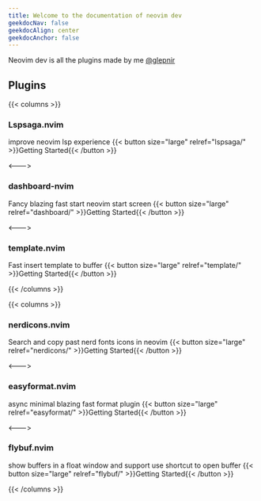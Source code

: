 ```yaml
---
title: Welcome to the documentation of neovim dev
geekdocNav: false
geekdocAlign: center
geekdocAnchor: false
---
```


Neovim dev is all the plugins made by me [@glepnir](https://github.com/glepnir)

## Plugins

{{< columns >}}

### Lspsaga.nvim

improve neovim lsp experience
{{< button size="large" relref="lspsaga/" >}}Getting Started{{< /button >}}

<--->

### dashboard-nvim

Fancy blazing fast start neovim start screen
{{< button size="large" relref="dashboard/" >}}Getting Started{{< /button >}}

<--->

### template.nvim

Fast insert template to buffer
{{< button size="large" relref="template/" >}}Getting Started{{< /button >}}

{{< /columns >}}

{{< columns >}}

### nerdicons.nvim

Search and copy past nerd fonts icons in neovim
{{< button size="large" relref="nerdicons/" >}}Getting Started{{< /button >}}

<--->

### easyformat.nvim

async minimal blazing fast format plugin
{{< button size="large" relref="easyformat/" >}}Getting Started{{< /button >}}

<--->

### flybuf.nvim

show buffers in a float window and support use shortcut to open buffer
{{< button size="large" relref="flybuf/" >}}Getting Started{{< /button >}}

{{< /columns >}}
